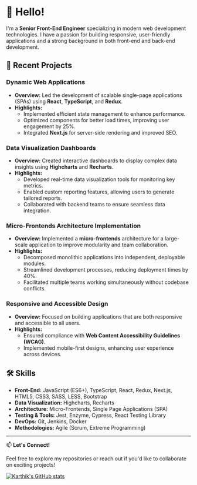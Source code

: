 # 👋 Hello!

I'm a **Senior Front-End Engineer** specializing in modern web development technologies. I have a passion for building responsive, user-friendly applications and a strong background in both front-end and back-end development.

## 💼 Recent Projects

### Dynamic Web Applications

- **Overview:** Led the development of scalable single-page applications (SPAs) using **React**, **TypeScript**, and **Redux**.
- **Highlights:**
  - Implemented efficient state management to enhance performance.
  - Optimized components for better load times, improving user engagement by 25%.
  - Integrated **Next.js** for server-side rendering and improved SEO.

### Data Visualization Dashboards

- **Overview:** Created interactive dashboards to display complex data insights using **Highcharts** and **Recharts**.
- **Highlights:**
  - Developed real-time data visualization tools for monitoring key metrics.
  - Enabled custom reporting features, allowing users to generate tailored reports.
  - Collaborated with backend teams to ensure seamless data integration.

### Micro-Frontends Architecture Implementation

- **Overview:** Implemented a **micro-frontends** architecture for a large-scale application to improve modularity and team collaboration.
- **Highlights:**
  - Decomposed monolithic applications into independent, deployable modules.
  - Streamlined development processes, reducing deployment times by 40%.
  - Facilitated multiple teams working simultaneously without codebase conflicts.

### Responsive and Accessible Design

- **Overview:** Focused on building applications that are both responsive and accessible to all users.
- **Highlights:**
  - Ensured compliance with **Web Content Accessibility Guidelines (WCAG)**.
  - Implemented mobile-first designs, enhancing user experience across devices.

## 🛠️ Skills

- **Front-End:** JavaScript (ES6+), TypeScript, React, Redux, Next.js, HTML5, CSS3, SASS, LESS, Bootstrap
- **Data Visualization:** Highcharts, Recharts
- **Architecture:** Micro-Frontends, Single Page Applications (SPA)
- **Testing & Tools:** Jest, Enzyme, Cypress, React Testing Library
- **DevOps:** Git, Jenkins, Docker
- **Methodologies:** Agile (Scrum, Extreme Programming)

---

📫 **Let's Connect!**

Feel free to explore my repositories or reach out if you'd like to collaborate on exciting projects!

[![Karthik's GitHub stats](https://github-readme-stats.vercel.app/api?username=karthik-script)](https://github.com/anuraghazra/github-readme-stats)

